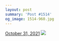 ```yaml
---
layout: post
summary: 'Post #1514'
og_image: 1514-960.jpg
---
```


<p>
  <time>
    <a href="/1514">October 31, 2021</a>
  </time>
  <a href="/1514">
    <img src="{{ site.assets_url }}/1514-480.jpg" srcset="{{ site.assets_url }}/1514-240.jpg 240w, {{ site.assets_url }}/1514-480.jpg 480w, {{ site.assets_url }}/1514-720.jpg 720w, {{ site.assets_url }}/1514-960.jpg 960w" sizes="(min-width: 700px) 50vw, calc(100vw - 2rem)" />
  </a>
</p>
